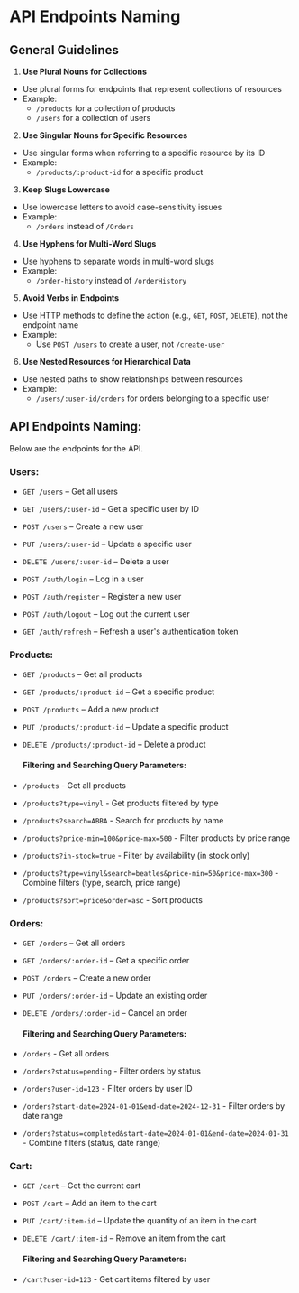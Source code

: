 # API Endpoints Naming

## General Guidelines

1. **Use Plural Nouns for Collections**
* Use plural forms for endpoints that represent collections of resources
* Example:
  * `/products` for a collection of products
  * `/users` for a collection of users

2. **Use Singular Nouns for Specific Resources**
* Use singular forms when referring to a specific resource by its ID
* Example:
  * `/products/:product-id` for a specific product

3. **Keep Slugs Lowercase**
* Use lowercase letters to avoid case-sensitivity issues
* Example:
  * `/orders` instead of `/Orders`

4. **Use Hyphens for Multi-Word Slugs**
* Use hyphens to separate words in multi-word slugs
* Example:
  * `/order-history` instead of `/orderHistory`

5. **Avoid Verbs in Endpoints**
* Use HTTP methods to define the action (e.g., `GET`, `POST`, `DELETE`), not the endpoint name
* Example:
  * Use `POST /users` to create a user, not `/create-user`

6. **Use Nested Resources for Hierarchical Data**
* Use nested paths to show relationships between resources
* Example:
  * `/users/:user-id/orders` for orders belonging to a specific user


## API Endpoints Naming:

Below are the endpoints for the API.

### Users:

-   `GET /users` – Get all users
-   `GET /users/:user-id` – Get a specific user by ID
-   `POST /users` – Create a new user
-   `PUT /users/:user-id` – Update a specific user
-   `DELETE /users/:user-id` – Delete a user

-   `POST /auth/login` – Log in a user
-   `POST /auth/register` – Register a new user
-   `POST /auth/logout` – Log out the current user
-   `GET /auth/refresh` – Refresh a user's authentication token

### Products:

-   `GET /products` – Get all products
-   `GET /products/:product-id` – Get a specific product
-   `POST /products` – Add a new product
-   `PUT /products/:product-id` – Update a specific product
-   `DELETE /products/:product-id` – Delete a product

    #### Filtering and Searching Query Parameters:

-   `/products` - Get all products
-   `/products?type=vinyl` - Get products filtered by type
-   `/products?search=ABBA` - Search for products by name
-   `/products?price-min=100&price-max=500` - Filter products by price range
-   `/products?in-stock=true` - Filter by availability (in stock only)
-   `/products?type=vinyl&search=beatles&price-min=50&price-max=300` - Combine filters (type, search, price range)
-   `/products?sort=price&order=asc` - Sort products

### Orders:

-   `GET /orders` – Get all orders
-   `GET /orders/:order-id` – Get a specific order
-   `POST /orders` – Create a new order
-   `PUT /orders/:order-id` – Update an existing order
-   `DELETE /orders/:order-id` – Cancel an order

    #### Filtering and Searching Query Parameters:

-   `/orders` - Get all orders
-   `/orders?status=pending` - Filter orders by status
-   `/orders?user-id=123` - Filter orders by user ID
-   `/orders?start-date=2024-01-01&end-date=2024-12-31` - Filter orders by date range
-   `/orders?status=completed&start-date=2024-01-01&end-date=2024-01-31` - Combine filters (status, date range)

### Cart:

-   `GET /cart` – Get the current cart
-   `POST /cart` – Add an item to the cart
-   `PUT /cart/:item-id` – Update the quantity of an item in the cart
-   `DELETE /cart/:item-id` – Remove an item from the cart

    #### Filtering and Searching Query Parameters:

-   `/cart?user-id=123` - Get cart items filtered by user

<br>